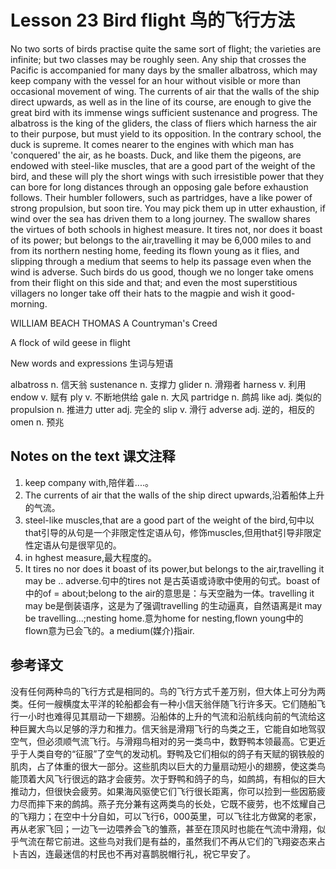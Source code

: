 # Lesson 23 Bird flight 鸟的飞行方法
No two sorts of birds practise quite the same sort of flight; the varieties are infinite; but two classes may be roughly seen. Any ship that crosses the Pacific is accompanied for many days by the smaller albatross, which may keep company with the vessel for an hour without visible or more than occasional movement of wing. The currents of air that the walls of the ship direct upwards, as well as in the line of its course, are enough to give the great bird with its immense wings sufficient sustenance and progress. The albatross is the king of the gliders, the class of fliers which harness the air to their purpose, but must yield to its opposition. In the contrary school, the duck is supreme. It comes nearer to the engines with which man has 'conquered' the air, as he boasts. Duck, and like them the pigeons, are endowed with steel-like muscles, that are a good part of the weight of the bird, and these will ply the short wings with such irresistible power that they can bore for long distances through an opposing gale before exhaustion follows. Their humbler followers, such as partridges, have a like power of strong propulsion, but soon tire. You may pick them up in utter exhaustion, if wind over the sea has driven them to a long journey. The swallow shares the virtues of both schools in highest measure. It tires not, nor does it boast of its power; but belongs to the air,travelling it may be 6,000 miles to and from its northern nesting home, feeding its flown young as it flies, and slipping through a medium that seems to help its passage even when the wind is adverse. Such birds do us good, though we no longer take omens from their flight on this side and that; and even the most superstitious villagers no longer take off their hats to the magpie and wish it good-morning.

WILLIAM BEACH THOMAS A Countryman's Creed
	
	
A flock of wild geese in flight

New words and expressions 生词与短语

albatross n. 信天翁
sustenance n. 支撑力
glider n. 滑翔者
harness v. 利用
endow v. 赋有
ply v. 不断地供给
gale n. 大风
partridge n. 鹧鸪
like adj. 类似的
propulsion n. 推进力
utter adj. 完全的
slip v. 滑行
adverse adj. 逆的，相反的
omen n. 预兆

## Notes on the text 课文注释

1. keep company with,陪伴着....。
2. The currents of air that the walls of the ship direct upwards,沿着船体上升的气流。
3. steel-like muscles,that are a good part of the weight of the bird,句中以that引导的从句是一个非限定性定语从句，修饰muscles,但用that引导非限定性定语从句是很罕见的。
4. in hghest measure,最大程度的。
5. It tires no nor does it boast of its power,but belongs to the air,travelling it may be .. adverse.句中的tires not 是古英语或诗歌中使用的句式。boast of 中的of = about;belong to the air的意思是：与天空融为一体。travelling it may be是倒装语序，这是为了强调travelling 的生动逼真，自然语离是it may be travelling...;nesting home.意为home for nesting,flown young中的flown意为已会飞的。a medium(媒介)指air.

## 参考译文

没有任何两种鸟的飞行方式是相同的。鸟的飞行方式千差万别，但大体上可分为两类。任何一艘横度太平洋的轮船都会有一种小信天翁伴随飞行许多天。它们随船飞行一小时也难得见其扇动一下翅膀。沿船体的上升的气流和沿航线向前的气流给这种巨翼大鸟以足够的浮力和推力。信天翁是滑翔飞行的鸟类之王，它能自如地驾驭空气，但必须顺气流飞行。与滑翔鸟相对的另一类鸟中，数野鸭本领最高。它更近乎于人类自夸的“征服”了空气的发动机。野鸭及它们相似的鸽子有天赋的钢铁般的肌肉，占了体重的很大一部分。这些肌肉以巨大的力量扇动短小的翅膀，使这类鸟能顶着大风飞行很远的路才会疲劳。次于野鸭和鸽子的鸟，如鹧鸪，有相似的巨大推动力，但很快会疲劳。如果海风驱使它们飞行很长距离，你可以捡到一些因筋疲力尽而摔下来的鹧鸪。燕子充分兼有这两类鸟的长处，它既不疲劳，也不炫耀自己的飞翔力；在空中十分自如，可以飞行6，000英里，可以飞往北方做窝的老家，再从老家飞回；一边飞一边喂养会飞的雏燕，甚至在顶风时也能在气流中滑翔，似乎气流在帮它前进。这些鸟对我们是有益的，虽然我们不再从它们的飞翔姿态来占卜吉凶，连最迷信的村民也不再对喜鹊脱帽行礼，祝它早安了。
